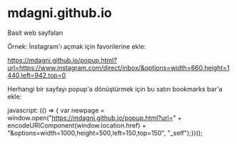# mdagni.github.io
Basit web sayfaları

Örnek:
İnstagram'ı açmak için favorilerine ekle:

https://mdagni.github.io/popup.html?url=https://www.instagram.com/direct/inbox/&options=width=660,height=1440,left=942,top=0

Herhangi bir sayfayı popup'a dönüştürmek için bu satırı bookmarks bar'a ekle:

javascript: (() => {  var newpage = window.open("https://mdagni.github.io/popup.html?url=" + encodeURIComponent(window.location.href) + "&options=width=1000,height=500,left=150,top=150", "_self");})();
